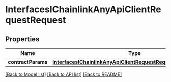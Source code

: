 # InterfacesIChainlinkAnyApiClientRequestRequest

## Properties
Name | Type | Description | Notes
------------ | ------------- | ------------- | -------------
**contractParams** | [**InterfacesIChainlinkAnyApiClientRequestRequestContractParams**](InterfacesIChainlinkAnyApiClientRequestRequestContractParams.md) |  | 

[[Back to Model list]](../README.md#documentation-for-models) [[Back to API list]](../README.md#documentation-for-api-endpoints) [[Back to README]](../README.md)


